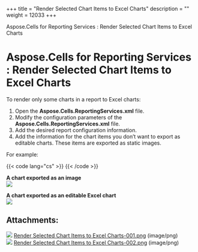 +++
title = "Render Selected Chart Items to Excel Charts" 
description = "" 
weight = 12033 
+++

Aspose.Cells for Reporting Services : Render Selected Chart Items to Excel Charts  

# Aspose.Cells for Reporting Services : Render Selected Chart Items to Excel Charts


To render only some charts in a report to Excel charts:

1.  Open the **Aspose.Cells.ReportingServices.xml** file.
2.  Modify the configuration parameters of the **Aspose.Cells.ReportingServices.xml** file.
3.  Add the desired report configuration information.
4.  Add the information for the chart items you don’t want to export as editable charts. These items are exported as static images.

For example:

{{< code lang="cs" >}}
<Chart >
<Report name= "Employee Sales Summary 2008">
<ChartItem name="Chart1" type="image"/>
</Report >
</Chart> 
{{< /code >}}

**A chart exported as an image**  
![](https://docs2.aspose.com/cells/reportingservices/attachments/6094931/6193413.png)

**A chart exported as an editable Excel chart**  
![](https://docs2.aspose.com/cells/reportingservices/attachments/6094931/6193412.png)

## Attachments:

![](https://docs2.aspose.com/cells/reportingservices/images/icons/bullet_blue.gif) [Render Selected Chart Items to Excel Charts-001.png](https://docs2.aspose.com/cells/reportingservices/attachments/6094931/6193413.png) (image/png)  
![](https://docs2.aspose.com/cells/reportingservices/images/icons/bullet_blue.gif) [Render Selected Chart Items to Excel Charts-002.png](https://docs2.aspose.com/cells/reportingservices/attachments/6094931/6193412.png) (image/png)  

